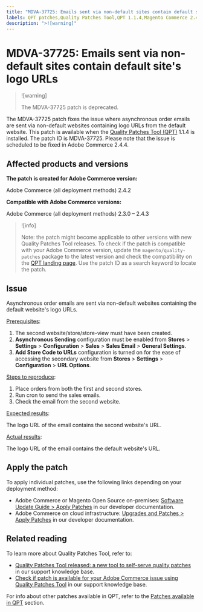 ```yaml
---
title: "MDVA-37725: Emails sent via non-default sites contain default site's logo URLs"
labels: QPT patches,Quality Patches Tool,QPT 1.1.4,Magento Commerce 2.4.4,Adobe Commerce 2.4.4,error message,on-premises,cloud infrastructure,2.3.0,2.3.1,2.3.2,2.3.3,2.3.2-p2,2.3.4,2.3.3-p1,2.3.5,2.3.4-p2,2.3.5-p1,2.3.5-p2,2.3.6,2.3.6-p1,2.3.7,2.3.7-p2,2.4.0,2.4.0-p1,2.4.1,2.4.1-p1,2.4.2,2.4.2-p1,2.4.2-p2,2.4.3
description: ">![warning]"
---
```


# MDVA-37725: Emails sent via non-default sites contain default site's logo URLs

>![warning]
>
> The MDVA-37725 patch is deprecated.

The MDVA-37725 patch fixes the issue where asynchronous order emails are sent via non-default websites containing logo URLs from the default website. This patch is available when the [Quality Patches Tool (QPT)](https://devdocs.magento.com/guides/v2.4/comp-mgr/patching.html#mqp) 1.1.4 is installed. The patch ID is MDVA-37725. Please note that the issue is scheduled to be fixed in Adobe Commerce 2.4.4.

## Affected products and versions

**The patch is created for Adobe Commerce version:**

Adobe Commerce (all deployment methods) 2.4.2

**Compatible with Adobe Commerce versions:**

Adobe Commerce (all deployment methods) 2.3.0 &ndash;  2.4.3

>![info]
>
>Note: the patch might become applicable to other versions with new Quality Patches Tool releases. To check if the patch is compatible with your Adobe Commerce version, update the `magento/quality-patches` package to the latest version and check the compatibility on the [QPT landing page](https://devdocs.magento.com/quality-patches/tool.html#patch-grid). Use the patch ID as a search keyword to locate the patch.

## Issue

Asynchronous order emails are sent via non-default websites containing the default website's logo URLs.

<u>Prerequisites</u>:

1. The second website/store/store-view must have been created.
1. **Asynchronous Sending** configuration must be enabled from **Stores** > **Settings** > **Configuration** > **Sales** > **Sales Email** > **General Settings**.
1. **Add Store Code to URLs** configuration is turned on for the ease of accessing the secondary website from **Stores** > **Settings** > **Configuration** > **URL Options**.

<u>Steps to reproduce</u>:

1. Place orders from both the first and second stores.
1. Run cron to send the sales emails.
1. Check the email from the second website.

<u>Expected results</u>:

The logo URL of the email contains the second website's URL.

<u>Actual results</u>:

The logo URL of the email contains the default website's URL.

## Apply the patch

To apply individual patches, use the following links depending on your deployment method:

* Adobe Commerce or Magento Open Source on-premises: [Software Update Guide > Apply Patches](https://devdocs.magento.com/guides/v2.4/comp-mgr/patching/mqp.html) in our developer documentation.
* Adobe Commerce on cloud infrastructure: [Upgrades and Patches > Apply Patches](https://devdocs.magento.com/cloud/project/project-patch.html) in our developer documentation.

## Related reading

To learn more about Quality Patches Tool, refer to:

* [Quality Patches Tool released: a new tool to self-serve quality patches](https://support.magento.com/hc/en-us/articles/360047139492) in our support knowledge base.
* [Check if patch is available for your Adobe Commerce issue using Quality Patches Tool](https://support.magento.com/hc/en-us/articles/360047125252) in our support knowledge base.

For info about other patches available in QPT, refer to the [Patches available in QPT](https://support.magento.com/hc/en-us/sections/360010506631-Patches-available-in-QPT-tool-) section.